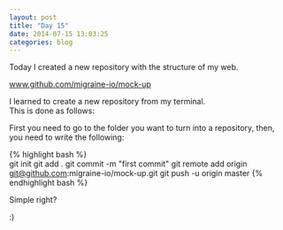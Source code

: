 ```yaml
---
layout: post
title: "Day 15"
date: 2014-07-15 13:03:25
categories: blog
---
```


Today I created a new repository with the structure of my web.

<a href ="https://github.com/migraine-io/mock-up">www.github.com/migraine-io/mock-up</a>

I learned to create a new repository from my terminal.  
This is done as follows:

First you need to go to the folder you want to turn into a repository, then, you need to write the following:

{% highlight bash %}  
git init
git add .
git commit -m "first commit"
git remote add origin git@github.com:migraine-io/mock-up.git
git push -u origin master
{% endhighlight bash %}

Simple right?

:)
